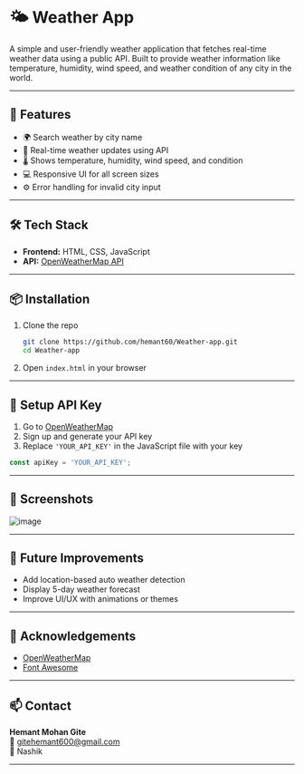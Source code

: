 
# 🌤️ Weather App

A simple and user-friendly weather application that fetches real-time weather data using a public API. Built to provide weather information like temperature, humidity, wind speed, and weather condition of any city in the world.

---

## 🚀 Features

- 🌍 Search weather by city name  
- 📡 Real-time weather updates using API  
- 🌡️ Shows temperature, humidity, wind speed, and condition  
- 💻 Responsive UI for all screen sizes  
- ⚙️ Error handling for invalid city input

---

## 🛠️ Tech Stack

- **Frontend:** HTML, CSS, JavaScript  
- **API:** [OpenWeatherMap API](https://openweathermap.org/api) 

---

## 📦 Installation

1. Clone the repo  
   ```bash
   git clone https://github.com/hemant60/Weather-app.git
   cd Weather-app
   ```

2. Open `index.html` in your browser

---

## 🔑 Setup API Key

1. Go to [OpenWeatherMap](https://openweathermap.org/api)  
2. Sign up and generate your API key  
3. Replace `'YOUR_API_KEY'` in the JavaScript file with your key

```js
const apiKey = 'YOUR_API_KEY';
```

---

## 📸 Screenshots

![image](https://github.com/user-attachments/assets/ee49e4b0-a5c8-434d-bf0d-c2371d317ddf)


---

## 🧠 Future Improvements

- Add location-based auto weather detection  
- Display 5-day weather forecast  
- Improve UI/UX with animations or themes

---

## 🙌 Acknowledgements

- [OpenWeatherMap](https://openweathermap.org/)
- [Font Awesome](https://fontawesome.com/) 

---

## 📫 Contact

**Hemant Mohan Gite**  
📧 gitehemant600@gmail.com  
📍 Nashik

---



